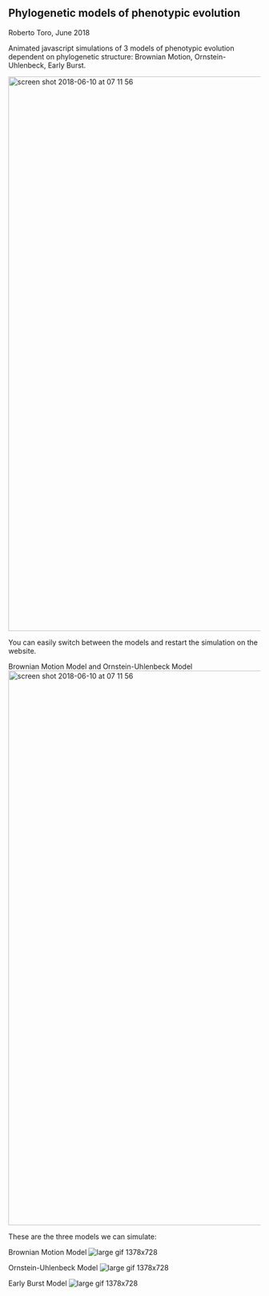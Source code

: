 ## Phylogenetic models of phenotypic evolution

Roberto Toro, June 2018

Animated javascript simulations of 3 models of phenotypic evolution dependent on
phylogenetic structure: Brownian Motion, Ornstein-Uhlenbeck, Early Burst.

<img width="1105" alt="screen shot 2018-06-10 at 07 11 56" src="https://user-images.githubusercontent.com/2310732/41198482-adaac9a0-6c7d-11e8-859d-0eff8be51dab.png">

You can easily switch between the models and restart the simulation on the website.

Brownian Motion Model and Ornstein-Uhlenbeck Model
<img width="1105" alt="screen shot 2018-06-10 at 07 11 56" src="https://user-images.githubusercontent.com/6297454/44111637-4ba51800-a003-11e8-96c6-3087a53f530a.gif">


These are the three models we can simulate:

Brownian Motion Model
![large gif 1378x728](https://user-images.githubusercontent.com/6297454/41330540-644c8ba0-6ed4-11e8-81b6-6aa01349c5b6.gif)

Ornstein-Uhlenbeck Model
![large gif 1378x728](https://user-images.githubusercontent.com/6297454/41330547-7052da12-6ed4-11e8-85c8-95fdfbb71049.gif)

Early Burst Model
![large gif 1378x728](https://user-images.githubusercontent.com/6297454/41224222-40c5e3f2-6d6c-11e8-87dd-8ee501fb227d.gif)
